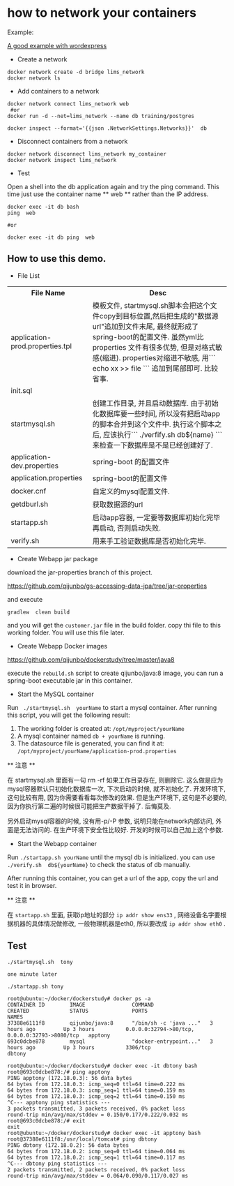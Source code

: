 how to network your containers
==

Example: 

[A good example with wordexpress](wordexpress.md)


- Create a network

```
docker network create -d bridge lims_network
docker network ls
```

- Add containers to a network

```
docker network connect lims_network web
 #or
docker run -d --net=lims_network --name db training/postgres

docker inspect --format='{{json .NetworkSettings.Networks}}'  db
```

- Disconnect containers from a network

```
docker network disconnect lims_network my_container
docker network inspect lims_network
```

- Test

Open a shell into the db application again and try the ping command. This time just use the container name ** web ** rather than the IP address.

```
docker exec -it db bash
ping  web

#or

docker exec -it db ping  web
```

How to use this demo.
--

- File List

<table>
	<tr><th>File Name</th><th> Desc </th></tr>
	<tr><td>application-prod.properties.tpl</td><td>模板文件, startmysql.sh脚本会把这个文件copy到目标位置,然后把生成的"数据源url"追加到文件末尾, 最终就形成了spring-boot的配置文件. 虽然yml比properties 文件有很多优势,  但是对格式敏感(缩进). properties对缩进不敏感, 用``` echo xx >> file ``` 追加到尾部即可. 比较省事. </td></tr>
	<tr><td>init.sql</td><td初始化数据库的脚本. mysql容器启动的时候会执行这个文件.</td></tr>
	<tr><td>startmysql.sh</td><td>创建工作目录, 并且启动数据库. 由于初始化数据库要一些时间, 所以没有把启动app的脚本合并到这个文件中. 执行这个脚本之后, 应该执行``` ./verfify.sh  db${name} ``` 来检查一下数据库是不是已经创建好了. </td></tr>
	<tr><td>application-dev.properties</td><td>spring-boot 的配置文件</td></tr>
	<tr><td>application.properties</td><td>spring-boot的配置文件</td></tr>
	<tr><td>docker.cnf</td><td>自定义的mysql配置文件.</td></tr>
	<tr><td>getdburl.sh</td><td>获取数据源的url</td></tr>
	<tr><td>startapp.sh</td><td>启动app容器, 一定要等数据库初始化完毕再启动, 否则启动失败.</td></tr>
	<tr><td>verify.sh</td><td>用来手工验证数据库是否初始化完毕.</td></tr>
</table>

- Create Webapp jar package

download the jar-properties branch of this project.

https://github.com/qijunbo/gs-accessing-data-jpa/tree/jar-properties

and execute 
```
gradlew  clean build 
```
and you will get the ``` customer.jar ``` file in the build folder.  copy thi file to this working folder. You will use this file later.

- Create Webapp Docker images

https://github.com/qijunbo/dockerstudy/tree/master/java8

execute the ``` rebuild.sh ``` script to create qijunbo/java:8  image,  you can run a spring-boot executable jar in this container.

-  Start the MySQL container

Run ``` ./startmysql.sh  yourName``` to start a mysql container.   After running this script,  you will get the following result:

  1. The working folder is created at: ``` /opt/myproject/yourName ```
  2. A mysql container named ``` db + yourName ``` is running. 
  3. The datasource file is generated, you can find it at: ``` /opt/myproject/yourName/application-prod.properties ```
   
** 注意 **

在 startmysql.sh 里面有一句 rm -rf  如果工作目录存在, 则删除它.  这么做是应为mysql容器默认只初始化数据库一次, 下次启动的时候, 就不初始化了.  开发环境下, 这句比较有用, 因为你需要看看每次修改的效果.  但是生产环境下, 这句是不必要的,  因为你执行第二遍的时候很可能把生产数据干掉了. 后悔莫及.


另外启动mysql容器的时候, 没有用-p/-P 参数, 说明只能在network内部访问,  外面是无法访问的.  在生产环境下安全性比较好.  开发的时候可以自己加上这个参数.  


- Start the Webapp container

Run ``` ./startapp.sh yourName ``` until the mysql db is initialized.  you can use ``` ./verify.sh  db${yourName} ``` to check the status of db manually.

After running this container,  you can get a url of the app,  copy the url and test it in browser.

** 注意 ** 

在 ``` startapp.sh ``` 里面, 获取ip地址的部分 ``` ip addr show ens33 ``` , 网络设备名字要根据机器的具体情况做修改, 一般物理机器是eth0, 所以要改成 ``` ip addr show eth0 ``` .


Test
-- 

```
./startmysql.sh  tony

one minute later

./startapp.sh tony

root@ubuntu:~/docker/dockerstudy# docker ps -a
CONTAINER ID        IMAGE               COMMAND                  CREATED             STATUS              PORTS                                            NAMES
37388e6111f8        qijunbo/java:8      "/bin/sh -c 'java ..."   3 hours ago         Up 3 hours          0.0.0.0:32794->80/tcp, 0.0.0.0:32793->8080/tcp   apptony
693c0dcbe878        mysql               "docker-entrypoint..."   3 hours ago         Up 3 hours          3306/tcp                                         dbtony

root@ubuntu:~/docker/dockerstudy# docker exec -it dbtony bash
root@693c0dcbe878:/# ping apptony
PING apptony (172.18.0.3): 56 data bytes
64 bytes from 172.18.0.3: icmp_seq=0 ttl=64 time=0.222 ms
64 bytes from 172.18.0.3: icmp_seq=1 ttl=64 time=0.159 ms
64 bytes from 172.18.0.3: icmp_seq=2 ttl=64 time=0.150 ms
^C--- apptony ping statistics ---
3 packets transmitted, 3 packets received, 0% packet loss
round-trip min/avg/max/stddev = 0.150/0.177/0.222/0.032 ms
root@693c0dcbe878:/# exit
exit
root@ubuntu:~/docker/dockerstudy# docker exec -it apptony bash
root@37388e6111f8:/usr/local/tomcat# ping dbtony
PING dbtony (172.18.0.2): 56 data bytes
64 bytes from 172.18.0.2: icmp_seq=0 ttl=64 time=0.064 ms
64 bytes from 172.18.0.2: icmp_seq=1 ttl=64 time=0.117 ms
^C--- dbtony ping statistics ---
2 packets transmitted, 2 packets received, 0% packet loss
round-trip min/avg/max/stddev = 0.064/0.090/0.117/0.027 ms

```
